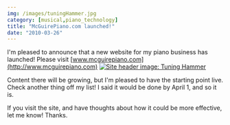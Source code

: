```yaml
---
img: /images/tuningHammer.jpg
category: [musical,piano_technology]
title: "McGuirePiano.com launched!"
date: "2010-03-26"
---
```


I'm pleased to announce that a new website for my piano business has launched! Please visit [www.mcguirepiano.com](http://www.mcguirepiano.com) [![Site header image: Tuning Hammer](/images/tuningHammer.jpg)](http://www.mcguirepiano.com)

Content there will be growing, but I'm pleased to have the starting point live. Check another thing off my list! I said it would be done by April 1, and so it is.

If you visit the site, and have thoughts about how it could be more effective, let me know! Thanks.
